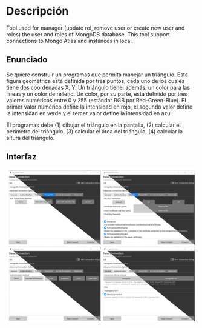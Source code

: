 # Descripción

Tool used for manager (update rol, remove user or create new user and
roles) the user and roles of MongoDB database. This tool support
connections to Mongo Atlas and instances in local.

## Enunciado

Se quiere construir un programas que permita manejar un triángulo.
Esta figura geométrica está definida por tres puntos, cada uno de
los cuales tiene dos coordenadas X, Y. Un triángulo tiene, además, un
color para las lineas y un color de relleno. Un color, por su parte,
está definido por tres valores numéricos entre 0 y 255 (estándar
RGB por Red-Green-Blue). EL primer valor numérico define la intensidad
en rojo, el segundo valor define la intensidad en verde y el tercer
valor define la intensidad en azul.

El programas debe (1) dibujar el triángulo en la pantalla,
(2) calcular el perímetro del triángulo, (3) calcular el área del
triángulo, (4) calcular la altura del triángulo.

## Interfaz

![InterfazGUI](docs/specs/InterfazGUI.png)

